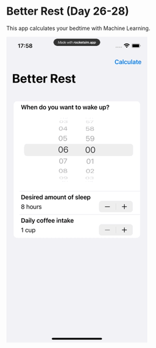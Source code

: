 # Better Rest (Day 26-28)

This app calculates your bedtime with Machine Learning.

![](image/../images/betterRest.gif)
